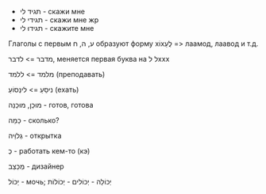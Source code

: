 - תגיד לי - скажи мне
- תגידי לי - скажи мне жр
- תגידוּ לי - скажите мне

Глаголы с первым ע, ה, ח образуют форму xוֹxלֲעַ => лаамод, лаавод и т.д.

מדבר => לדבר, меняется первая буква на ל
לxxx

מלמד => ללמד (преподавать)

ניסֵעַ => לינְסוֹעַ (ехать)

מוּכַן, מוּכַנַה - готов, готова

כַמַה - сколько?

גְלוַּיה - открытка

כְ - работать кем-то (кэ)

מְכַצֵב - дизайнер

יַכוֹל - мочь; יְכוֹלַה - יְכוֹלים - יְכוֹלוֹת